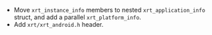 - Move `xrt_instance_info` members to nested `xrt_application_info` struct, and add a parallel `xrt_platform_info`.
- Add `xrt/xrt_android.h` header.
